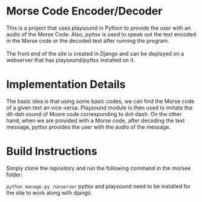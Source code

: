 <h1>Morse Code Encoder/Decoder</h1>

This is a project that uses playsound in Python to provide the user with an audio of the Morse Code. Also, pyttsx is used to speak out the text encoded in the Morse code or the decoded text after running the program. 
<br>
<br>
The front end of the site is created in Django and can be deployed on a webserver that has playsound/pyttsx installed on it. 
<br>
<h1>Implementation Details</h1>
The basic idea is that using some basic codes, we can find the Morse code of a given text an vice-versa. Playsound module is then used to imitate the dit-dah sound of Mosre code corresponding to dot-dash. On the other hand, when we are provided with a Morse code, after decoding the text message, pyttsx provides the user with the audio of the message.
<br>
<h1>Build Instructions</h1>
Simply clone the repository and run the following command in the morsee folder:

```python manage.py runserver```
pyttsx and playsound need to be installed for the site to work along with django. 
